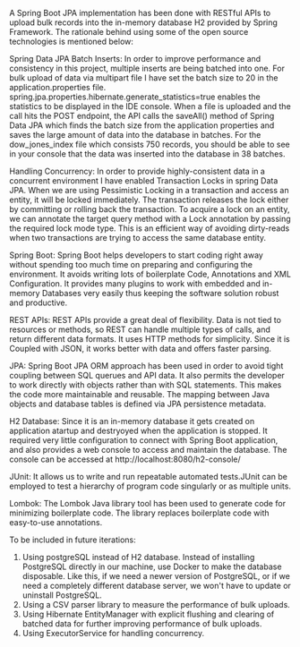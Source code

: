 A Spring Boot JPA implementation has been done with RESTful APIs to upload 
bulk records into the in-memory database H2 provided by Spring Framework. 
The rationale behind using some of the open source technologies is mentioned below:

Spring Data JPA Batch Inserts:
In order to improve performance and consistency in this project, multiple inserts are being batched into one. 
For bulk upload of data via multipart file I have set the batch size to 20 in the application.properties file. 
spring.jpa.properties.hibernate.generate_statistics=true enables the statistics to be displayed in the IDE console. 
When a file is uploaded and the call hits the POST endpoint, the API calls the saveAll() method of Spring Data JPA
which finds the batch size from the application properties and saves the large amount of data into the database in batches.
For the dow_jones_index file which consists 750 records, you should be able to see in your console that the data was
inserted into the database in 38 batches.

Handling Concurrency:
In order to provide highly-consistent data in a concurrent environment I have enabled Transaction Locks in spring Data JPA.
When we are using Pessimistic Locking in a transaction and access an entity, it will be locked immediately. The transaction 
releases the lock either by committing or rolling back the transaction. To acquire a lock on an entity, we can annotate 
the target query method with a Lock annotation by passing the required lock mode type. This is an efficient way of 
avoiding dirty-reads when two transactions are trying to access the same database entity.

Spring Boot: 
Spring Boot helps developers to start coding right away without spending too much time on preparing and configuring 
the environment. It avoids writing lots of boilerplate Code, Annotations and XML Configuration. It provides many 
plugins to work with embedded and in-memory Databases very easily thus keeping the software solution robust and productive.

REST APIs:
REST APIs provide a great deal of flexibility. Data is not tied to resources or methods, so REST can handle multiple 
types of calls, and return different data formats. It uses HTTP methods for simplicity. Since it is Coupled with JSON,
it works better with data and offers faster parsing.

JPA:
Spring Boot JPA ORM approach has been used in order to avoid tight coupling between SQL querues and API data. It 
also permits the developer to work directly with objects rather than with SQL statements. This makes the code more 
maintainable and reusable. The mapping between Java objects and database tables is defined via JPA persistence metadata.

H2 Database:
Since it is an in-memory database it gets created on application atartup and destryoyed when the application is stopped. It
required very little configuration to connect with Spring Boot application, and also provides a web console to access
and maintain the database. The console can be accessed at http://localhost:8080/h2-console/

JUnit:
It allows us to write and run repeatable automated tests.JUnit can be employed to test a hierarchy of program 
code singularly or as multiple units.

Lombok: 
The Lombok Java library tool has been used to generate code for minimizing boilerplate code. 
The library replaces boilerplate code with easy-to-use annotations.


To be included in future iterations:
1. Using postgreSQL instead of H2 database. Instead of installing PostgreSQL directly in our machine,
use Docker to make the database disposable. Like this, if we need a newer version of PostgreSQL, or if we need
a completely different database server, we won't have to update or uninstall PostgreSQL.
2. Using a CSV parser library to measure the performance of bulk uploads.
3. Using Hibernate EntityManager with explicit flushing and clearing of batched data for further 
improving performance of bulk uploads.
4. Using ExecutorService for handling concurrency.




